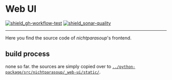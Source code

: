 # Web UI

[![shield_gh-workflow-test]][link_gh-workflow-test]
[![shield_sonar-quality]][link-sonar-dashboard]

----

Here you find the source code of _nichtparasoup_'s frontend.

## build process

none so far. the sources are simply copied over to
[`../python-package/src/nichtparasoup/_web-ui/static/`](../python-package/src/nichtparasoup/_web-ui/static).



[shield_gh-workflow-test]: https://img.shields.io/github/workflow/status/k4cg/nichtparasoup/Test%20WebUi/3.0-dev?logo=GitHub&logoColor=white "test status"
[shield_sonar-quality]: https://img.shields.io/sonar/quality_gate/nichtparasoup:WebUi?server=https%3A%2F%2Fsonarcloud.io&logo=SonarCloud&logoColor=white "quality"
[link_gh-workflow-test]: https://github.com/k4cg/nichtparasoup/actions?query=workflow%3A%22Test+WebUi%22+branch%3A3.0-dev
[link-sonar-dashboard]: https://sonarcloud.io/dashboard?id=nichtparasoup%3AWebUi
